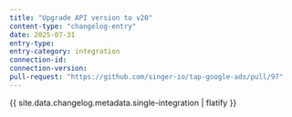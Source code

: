 ```yaml
---
title: "Upgrade API version to v20"
content-type: "changelog-entry"
date: 2025-07-31
entry-type: 
entry-category: integration
connection-id: 
connection-version: 
pull-request: "https://github.com/singer-io/tap-google-ads/pull/97"
---
```

{{ site.data.changelog.metadata.single-integration | flatify }}